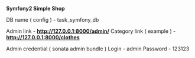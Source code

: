 **Symfony2 Simple Shop**

DB name ( config ) - task_symfony_db

Admin link                - **http://127.0.0.1:8000/admin/**
Category link ( example ) - **http://127.0.0.1:8000/clothes**

Admin credential ( sonata admin bundle )
Login       - admin
Password    - 123123
